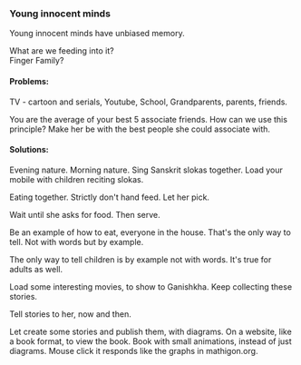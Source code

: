 ### Young innocent minds

Young innocent minds have unbiased memory.  
  
What are we feeding into it?  
Finger Family?  
  
#### Problems:
TV - cartoon and serials, Youtube, School, Grandparents, parents, friends.  
  
You are the average of your best 5 associate friends. How can we use this principle? Make her be with the best people she could associate with.  
  
#### Solutions:
  
Evening nature. Morning nature. Sing Sanskrit slokas together. Load your mobile with children reciting slokas.  
  
Eating together. Strictly don't hand feed. Let her pick.   
  
Wait until she asks for food. Then serve.  
  
Be an example of how to eat, everyone in the house. That's the only way to tell. Not with words but by example.  
  
The only way to tell children is by example not with words. It's true for adults as well.  
  
Load some interesting movies, to show to Ganishkha. Keep collecting these stories.  
  
Tell stories to her, now and then.  
  
Let create some stories and publish them, with diagrams. On a website, like a book format, to view the book. Book with small animations, instead of just diagrams. Mouse click it responds like the graphs in mathigon.org.  
  